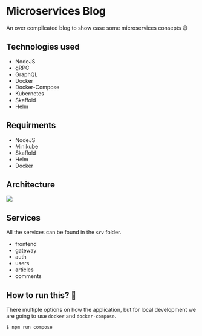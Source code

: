 # Microservices Blog
An over compilcated blog to show case some microservices consepts 😅

## Technologies used
- NodeJS
- gRPC
- GraphQL
- Docker
- Docker-Compose
- Kubernetes
- Skaffold
- Helm

## Requirments
- NodeJS
- Minikube
- Skaffold
- Helm
- Docker

## Architecture
![](https://www.lucidchart.com/publicSegments/view/27db3963-5db1-459a-a55c-c941aa00280d/image.png)

## Services
All the services can be found in the `srv` folder.
- frontend
- gateway
- auth
- users
- articles
- comments

## How to run this? 🤔
There multiple options on how the application, but for local development we are going to use `docker` and `docker-compose`.
```shell
$ npm run compose
```